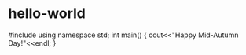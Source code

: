 # hello-world
#include <iostream>
using namespace std;
int main()
{
  cout<<"Happy  Mid-Autumn  Day!"<<endl;
}
